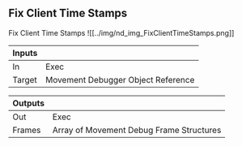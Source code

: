 ## Fix Client Time Stamps
Fix Client Time Stamps
![[../img/nd_img_FixClientTimeStamps.png]]

|Inputs||
|--|--|
| In | Exec |
| Target | Movement Debugger Object Reference |

|Outputs||
|--|--|
| Out | Exec |
| Frames | Array of Movement Debug Frame Structures |
